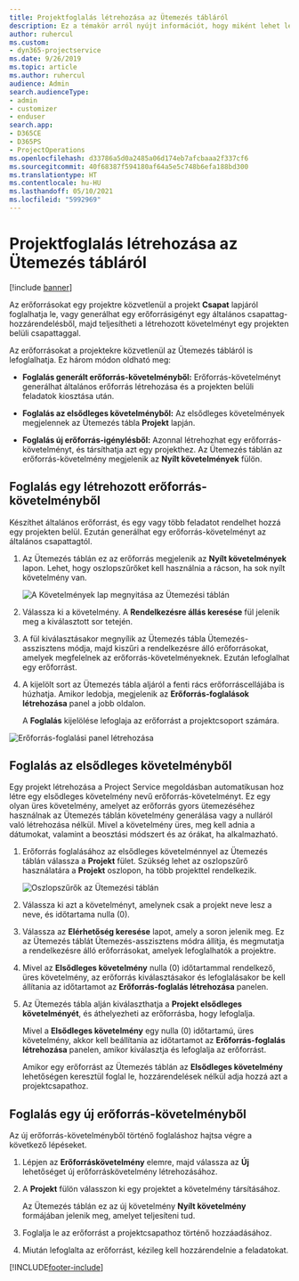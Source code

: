 ```yaml
---
title: Projektfoglalás létrehozása az Ütemezés tábláról
description: Ez a témakör arról nyújt információt, hogy miként lehet létrehozni egy projektfoglalást az Ütemezés tábláról.
author: ruhercul
ms.custom:
- dyn365-projectservice
ms.date: 9/26/2019
ms.topic: article
ms.author: ruhercul
audience: Admin
search.audienceType:
- admin
- customizer
- enduser
search.app:
- D365CE
- D365PS
- ProjectOperations
ms.openlocfilehash: d33786a5d0a2485a06d174eb7afcbaaa2f337cf6
ms.sourcegitcommit: 40f68387f594180af64a5e5c748b6efa188bd300
ms.translationtype: HT
ms.contentlocale: hu-HU
ms.lasthandoff: 05/10/2021
ms.locfileid: "5992969"
---
```

# <a name="create-a-project-booking-from-the-schedule-board"></a>Projektfoglalás létrehozása az Ütemezés tábláról

[!include [banner](../includes/psa-now-project-operations.md)]

Az erőforrásokat egy projektre közvetlenül a projekt **Csapat** lapjáról foglalhatja le, vagy generálhat egy erőforrásigényt egy általános csapattag-hozzárendelésből, majd teljesítheti a létrehozott követelményt egy projekten belüli csapattaggal.

Az erőforrásokat a projektekre közvetlenül az Ütemezés tábláról is lefoglalhatja. Ez három módon oldható meg:

- **Foglalás generált erőforrás-követelményből:** Erőforrás-követelményt generálhat általános erőforrás létrehozása és a projekten belüli feladatok kiosztása után.

- **Foglalás az elsődleges követelményből:** Az elsődleges követelmények megjelennek az Ütemezés tábla **Projekt** lapján. 

- **Foglalás új erőforrás-igénylésből:** Azonnal létrehozhat egy erőforrás-követelményt, és társíthatja azt egy projekthez. Az Ütemezés táblán az erőforrás-követelmény megjelenik az **Nyílt követelmények** fülön.

## <a name="book-from-a-generated-resource-requirement"></a>Foglalás egy létrehozott erőforrás-követelményből

Készíthet általános erőforrást, és egy vagy több feladatot rendelhet hozzá egy projekten belül. Ezután generálhat egy erőforrás-követelményt az általános csapattagtól. 

1.  Az Ütemezés táblán ez az erőforrás megjelenik az **Nyílt követelmények** lapon. Lehet, hogy oszlopszűrőket kell használnia a rácson, ha sok nyílt követelmény van. 

    ![A Követelmények lap megnyitása az Ütemezési táblán](media/FAQ-Project-Booking-Schedule-Board-1.png "A foglalások és hozzárendelések tábla – képernyőkép")

2. Válassza ki a követelmény. A **Rendelkezésre állás keresése** fül jelenik meg a kiválasztott sor tetején.
 
3. A fül kiválasztásakor megnyílik az Ütemezés tábla Ütemezés-asszisztens módja, majd kiszűri a rendelkezésre álló erőforrásokat, amelyek megfelelnek az erőforrás-követelményeknek. Ezután lefoglalhat egy erőforrást.

4. A kijelölt sort az Ütemezés tábla aljáról a fenti rács erőforráscellájába is húzhatja. Amikor ledobja, megjelenik az **Erőforrás-foglalások létrehozása** panel a jobb oldalon.

    A **Foglalás** kijelölése lefoglaja az erőforrást a projektcsoport számára.

![Erőforrás-foglalási panel létrehozása](media/FAQ-Project-Booking-Schedule-Board-6.png "")
 

## <a name="book-from-the-primary-requirement"></a>Foglalás az elsődleges követelményből

Egy projekt létrehozása a Project Service megoldásban automatikusan hoz létre egy elsődleges követelmény nevű erőforrás-követelményt. Ez egy olyan üres követelmény, amelyet az erőforrás gyors ütemezéséhez használnak az Ütemezés táblán követelmény generálása vagy a nulláról való létrehozása nélkül. Mivel a követelmény üres, meg kell adnia a dátumokat, valamint a beosztási módszert és az órákat, ha alkalmazható. 

1. Erőforrás foglalásához az elsődleges követelménnyel az Ütemezés táblán válassza a **Projekt** fület. Szükség lehet az oszlopszűrő használatára a **Projekt** oszlopon, ha több projekttel rendelkezik.

   ![Oszlopszűrők az Ütemezési táblán](media/FAQ-Project-Booking-Schedule-Board-2.png "A foglalások és hozzárendelések tábla – képernyőkép")

2. Válassza ki azt a követelményt, amelynek csak a projekt neve lesz a neve, és időtartama nulla (0).

3. Válassza az **Elérhetőség keresése** lapot, amely a soron jelenik meg. Ez az Ütemezés táblát Ütemezés-asszisztens módra állítja, és megmutatja a rendelkezésre álló erőforrásokat, amelyek lefoglalhatók a projektre.

4. Mivel az **Elsődleges követelmény** nulla (0) időtartammal rendelkező, üres követelmény, az erőforrás kiválasztásakor és lefoglalásakor be kell állítania az időtartamot az **Erőforrás-foglalás létrehozása** panelen.

5. Az Ütemezés tábla alján kiválaszthatja a **Projekt elsődleges követelményét**, és áthelyezheti az erőforrásba, hogy lefoglalja.
 
    Mivel a **Elsődleges követelmény** egy nulla (0) időtartamú, üres követelmény, akkor kell beállítania az időtartamot az **Erőforrás-foglalás létrehozása** panelen, amikor kiválasztja és lefoglalja az erőforrást.
 
    Amikor egy erőforrást az Ütemezés táblán az **Elsődleges követelmény** lehetőségen keresztül foglal le, hozzárendelések nélkül adja hozzá azt a projektcsapathoz.
 
## <a name="book-from-a-new-resource-requirement"></a>Foglalás egy új erőforrás-követelményből
Az új erőforrás-követelményből történő foglaláshoz hajtsa végre a következő lépéseket. 

1. Lépjen az **Erőforráskövetelmény** elemre, majd válassza az **Új** lehetőséget új erőforráskövetelmény létrehozásához.

2. A **Projekt** fülön válasszon ki egy projektet a követelmény társításához.
 
    Az Ütemezés táblán ez az új követelmény **Nyílt követelmény** formájában jelenik meg, amelyet teljesíteni tud.

3. Foglalja le az erőforrást a projektcsapathoz történő hozzáadásához.

4. Miután lefoglalta az erőforrást, kézileg kell hozzárendelnie a feladatokat.



[!INCLUDE[footer-include](../includes/footer-banner.md)]
